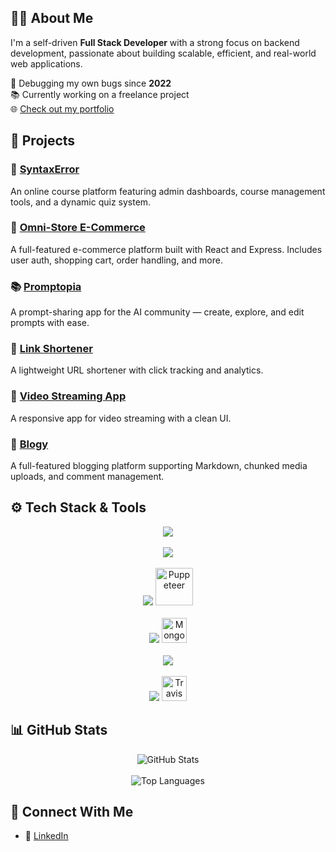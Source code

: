 ## 👨‍💻 About Me

I'm a self-driven **Full Stack Developer** with a strong focus on backend development, passionate about building scalable, efficient, and real-world web applications.

🐞 Debugging my own bugs since **2022**  
📚 Currently working on a freelance project  
🌐 [Check out my portfolio](https://my-portfolio-eta-ecru-74.vercel.app/)


## 🚀 Projects

### 🧠 [SyntaxError](https://sytnax-error.vercel.app/)
An online course platform featuring admin dashboards, course management tools, and a dynamic quiz system.

### 🛒 [Omni-Store E-Commerce](https://github.com/Khemu1/Omni-Store-E-Commerce)  
A full-featured e-commerce platform built with React and Express. Includes user auth, shopping cart, order handling, and more.

### 📚 [Promptopia](https://github.com/Khemu1/promptopia)  
A prompt-sharing app for the AI community — create, explore, and edit prompts with ease.

### 🔗 [Link Shortener](https://github.com/Khemu1/Code-Clause-Internship-Link-Shortner)  
A lightweight URL shortener with click tracking and analytics.

### 🎥 [Video Streaming App](https://github.com/Khemu1/Code-Clause-Internship-Video-Streaming-Application)  
A responsive app for video streaming with a clean UI.

### 📝 [Blogy](https://github.com/Khemu1/blogy)  
A full-featured blogging platform supporting Markdown, chunked media uploads, and comment management.


## ⚙️ Tech Stack & Tools

<div align="center">

<!-- Languages -->
<img src="https://skillicons.dev/icons?i=js,ts" />
<br><br>

<!-- Frontend -->
<img src="https://skillicons.dev/icons?i=react,vue,nextjs,vite,bootstrap,redux,tailwind" />
<br><br>

<!-- Backend -->
<img src="https://skillicons.dev/icons?i=nodejs,express,graphql,jest" />
<img src="https://cdn.jsdelivr.net/gh/devicons/devicon/icons/puppeteer/puppeteer-original.svg" height="60" width="60" alt="Puppeteer" />
<br><br>

<!-- ORMs -->
<img src="https://skillicons.dev/icons?i=prisma,sequelize" />
<img src="https://cdn.jsdelivr.net/gh/devicons/devicon/icons/mongoose/mongoose-original.svg" height="40" width="40" alt="Mongoose" />
<br><br>

<!-- Databases -->
<img src="https://skillicons.dev/icons?i=postgres,mongodb,mysql,sqlite" />
<br><br>

<!-- Cloud & DevOps -->
<img src="https://skillicons.dev/icons?i=supabase,aws,cloudflare,workers,docker,githubactions,postman" />
<img src="https://cdn.jsdelivr.net/gh/devicons/devicon/icons/travis/travis-original.svg" height="40" width="40" alt="Travis CI" />

</div>


## 📊 GitHub Stats

<div align="center">

<img src="https://github-readme-stats.vercel.app/api?username=khemu1&show_icons=true&theme=radical&hide_border=true&include_all_commits=true&count_private=true" alt="GitHub Stats" />
<br><br>

<!-- Top Languages -->
<img src="https://github-readme-stats.vercel.app/api/top-langs/?username=khemu1&layout=compact&theme=radical&langs_count=8&hide_border=true" alt="Top Languages" />

</div>


## 🤝 Connect With Me

- 💼 [LinkedIn](https://www.linkedin.com/in/ali-hegazy-379030254/)
